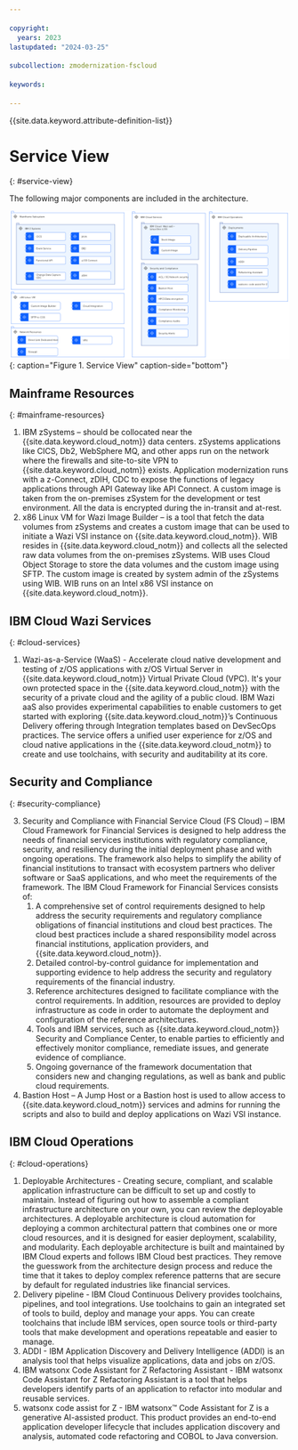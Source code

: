 ```yaml
---

copyright:
  years: 2023
lastupdated: "2024-03-25"

subcollection: zmodernization-fscloud

keywords:

---
```


{{site.data.keyword.attribute-definition-list}}

# Service View
{: #service-view}

The following major components are included in the architecture.

![component-model](images/HybridCloudComponentModel.png){: caption="Figure 1. Service View" caption-side="bottom"}


## Mainframe Resources
{: #mainframe-resources}

1. IBM zSystems – should be collocated near the {{site.data.keyword.cloud_notm}} data centers. zSystems applications like CICS, Db2, WebSphere MQ, and other apps run on the network where the firewalls and site-to-site VPN to {{site.data.keyword.cloud_notm}} exists. Application modernization runs with a z-Connect, zDIH, CDC to expose the functions of legacy applications through API Gateway like API Connect. A custom image is taken from the on-premises zSystem for the development or test environment. All the data is encrypted during the in-transit and at-rest.
2. x86 Linux VM for Wazi Image Builder – is a tool that fetch the data volumes from zSystems and creates a custom image that can be used to initiate a Wazi VSI instance on {{site.data.keyword.cloud_notm}}. WIB resides in {{site.data.keyword.cloud_notm}} and collects all the selected raw data volumes from the on-premises zSystems. WIB uses Cloud Object Storage to store the data volumes and the custom image using SFTP. The custom image is created by system admin of the zSystems using WIB. WIB runs on an Intel x86 VSI instance on {{site.data.keyword.cloud_notm}}.

## IBM Cloud Wazi Services
{: #cloud-services}

1. Wazi-as-a-Service (WaaS) - Accelerate cloud native development and testing of z/OS applications with z/OS Virtual Server in {{site.data.keyword.cloud_notm}} Virtual Private Cloud (VPC). It's your own protected space in the {{site.data.keyword.cloud_notm}} with the security of a private cloud and the agility of a public cloud. IBM Wazi aaS also provides experimental capabilities to enable customers to get started with exploring {{site.data.keyword.cloud_notm}}’s Continuous Delivery offering through Integration templates based on DevSecOps practices. The service offers a unified user experience for z/OS and cloud native applications in the {{site.data.keyword.cloud_notm}} to create and use toolchains, with security and auditability at its core.

## Security and Compliance
{: #security-compliance}

3. Security and Compliance with Financial Service Cloud (FS Cloud) – IBM Cloud Framework for Financial Services is designed to help address the needs of financial services institutions with regulatory compliance, security, and resiliency during the initial deployment phase and with ongoing operations. The framework also helps to simplify the ability of financial institutions to transact with ecosystem partners who deliver software or SaaS applications, and who meet the requirements of the framework. The IBM Cloud Framework for Financial Services consists of:
    1. A comprehensive set of control requirements designed to help address the security requirements and regulatory compliance obligations of financial institutions and cloud best practices. The cloud best practices include a shared responsibility model across financial institutions, application providers, and {{site.data.keyword.cloud_notm}}.
    2. Detailed control-by-control guidance for implementation and supporting evidence to help address the security and regulatory requirements of the financial industry.
    3. Reference architectures designed to facilitate compliance with the control requirements. In addition, resources are provided to deploy infrastructure as code in order to automate the deployment and configuration of the reference architectures.
    4. Tools and IBM services, such as {{site.data.keyword.cloud_notm}} Security and Compliance Center, to enable parties to efficiently and effectively monitor compliance, remediate issues, and generate evidence of compliance.
    5. Ongoing governance of the framework documentation that considers new and changing regulations, as well as bank and public cloud requirements.
4. Bastion Host – A Jump Host or a Bastion host is used to allow access to {{site.data.keyword.cloud_notm}} services and admins for running the scripts and also to build and deploy applications on Wazi VSI instance.

## IBM Cloud Operations
{: #cloud-operations}

1. Deployable Architectures - Creating secure, compliant, and scalable application infrastructure can be difficult to set up and costly to maintain. Instead of figuring out how to assemble a compliant infrastructure architecture on your own, you can review the deployable architectures. A deployable architecture is cloud automation for deploying a common architectural pattern that combines one or more cloud resources, and it is designed for easier deployment, scalability, and modularity. Each deployable architecture is built and maintained by IBM Cloud experts and follows IBM Cloud best practices. They remove the guesswork from the architecture design process and reduce the time that it takes to deploy complex reference patterns that are secure by default for regulated industries like financial services.
2. Delivery pipeline - IBM Cloud Continuous Delivery provides toolchains, pipelines, and tool integrations. Use toolchains to gain an integrated set of tools to build, deploy and manage your apps. You can create toolchains that include IBM services, open source tools or third-party tools that make development and operations repeatable and easier to manage.
3. ADDI - IBM Application Discovery and Delivery Intelligence (ADDI) is an analysis tool that helps visualize applications, data and jobs on z/OS.
4. IBM watsonx Code Assistant for Z Refactoring Assistant - IBM watsonx Code Assistant for Z Refactoring Assistant is a tool that helps developers identify parts of an application to refactor into modular and reusable services.
5. watsonx code assist for Z - IBM watsonx™ Code Assistant for Z is a generative AI-assisted product. This product provides an end-to-end application developer lifecycle that includes application discovery and analysis, automated code refactoring and COBOL to Java conversion.

